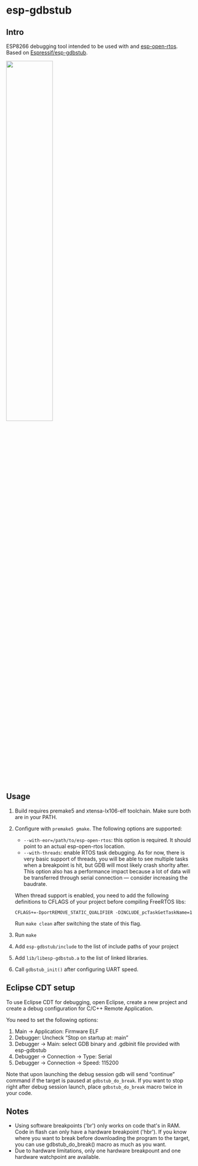 
esp-gdbstub
=======

Intro
-----

ESP8266 debugging tool intended to be used with and <a href="https://github.com/SuperHouse/esp-open-rtos">esp-open-rtos</a>. Based on <a href="https://github.com/Espressif/esp-gdbstub">Espressif/esp-gdbstub</a>.

<img width="50%" src="https://cloud.githubusercontent.com/assets/2057191/19023093/df5226c2-88f6-11e6-89d0-cd47b09781cc.png" />

Usage
-----

1. Build requires premake5 and xtensa-lx106-elf toolchain. Make sure both are in your PATH.
2. Configure with `premake5 gmake`. The following options are supported:
    * `--with-eor=/path/to/esp-open-rtos`: this option is required. It should point to an actual esp-open-rtos location.
	* `--with-threads`: enable RTOS task debugging. As for now, there is very basic support of threads, you will be able 
	to see multiple tasks when a breakpoint is hit, but GDB will most likely crash shorlty after. This option also has 
	a performance impact because a lot of data will be transferred through serial connection — consider increasing 
	the baudrate.
	
	When thread support is enabled, you need to add the following definitions to CFLAGS of your project before compiling 
	FreeRTOS libs:
	
	`CFLAGS+=-DportREMOVE_STATIC_QUALIFIER -DINCLUDE_pcTaskGetTaskName=1`
	
	Run `make clean` after switching the state of this flag.
3. Run `make`
4. Add `esp-gdbstub/include` to the list of include paths of your project
5. Add `lib/libesp-gdbstub.a` to the list of linked libraries.
6. Call `gdbstub_init()` after configuring UART speed.

Eclipse CDT setup
-----------------

To use Eclipse CDT for debugging, open Eclipse, create a new project and create a debug configuration for C/C++ Remote Application.

You need to set the following options:

1. Main → Application: Firmware ELF
2. Debugger: Uncheck “Stop on startup at: main”
3. Debugger → Main: select GDB binary and .gdbinit file provided with esp-gdbstub
4. Debugger → Connection → Type: Serial
5. Debugger → Connection → Speed: 115200

Note that upon launching the debug session gdb will send “continue” command if the target is paused at `gdbstub_do_break`. If you want to stop right after debug session launch, place `gdbstub_do_break` macro twice in your code.

Notes
-----
 * Using software breakpoints ('br') only works on code that's in RAM. Code in flash can only have a hardware breakpoint ('hbr'). If you know where you want to break before downloading the program to the target, you can use gdbstub_do_break() macro as much as you want.
 * Due to hardware limitations, only one hardware breakpount and one hardware watchpoint are available.
